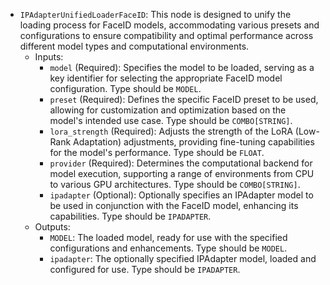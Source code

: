 - `IPAdapterUnifiedLoaderFaceID`: This node is designed to unify the loading process for FaceID models, accommodating various presets and configurations to ensure compatibility and optimal performance across different model types and computational environments.
    - Inputs:
        - `model` (Required): Specifies the model to be loaded, serving as a key identifier for selecting the appropriate FaceID model configuration. Type should be `MODEL`.
        - `preset` (Required): Defines the specific FaceID preset to be used, allowing for customization and optimization based on the model's intended use case. Type should be `COMBO[STRING]`.
        - `lora_strength` (Required): Adjusts the strength of the LoRA (Low-Rank Adaptation) adjustments, providing fine-tuning capabilities for the model's performance. Type should be `FLOAT`.
        - `provider` (Required): Determines the computational backend for model execution, supporting a range of environments from CPU to various GPU architectures. Type should be `COMBO[STRING]`.
        - `ipadapter` (Optional): Optionally specifies an IPAdapter model to be used in conjunction with the FaceID model, enhancing its capabilities. Type should be `IPADAPTER`.
    - Outputs:
        - `MODEL`: The loaded model, ready for use with the specified configurations and enhancements. Type should be `MODEL`.
        - `ipadapter`: The optionally specified IPAdapter model, loaded and configured for use. Type should be `IPADAPTER`.
